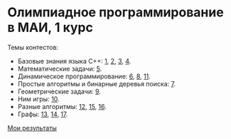 # Олимпиадное программирование в МАИ, 1 курс
Темы контестов:
* Базовые знания языка C++: [1](1/), [2](2/), [3](3/), [4](4/).
* Математические задачи: [5](5/).
* Динамическое программирование: [6](6/), [8](8/), [11](11/).
* Простые алгоритмы и бинарные деревья поиска: [7](7/).
* Геометрические задачи: [9](9/).
* Ним игры: [10](10/).
* Разные алгоритмы: [12](12/), [15](15/), [16](16/).
* Графы: [13](13/), [14](14/), [17](17/).

[Мои результаты](./all.pdf)
